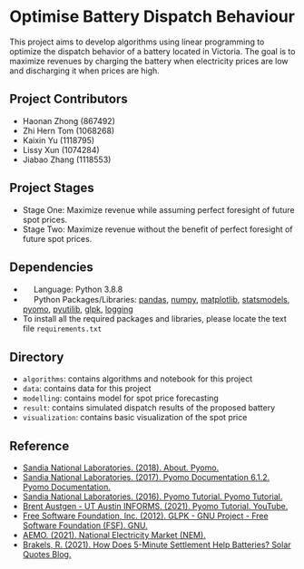 # Optimise Battery Dispatch Behaviour

This project aims to develop algorithms using linear programming to optimize the dispatch behavior of a battery located in Victoria. The goal is to maximize revenues by charging the battery when electricity prices are low and discharging it when prices are high.

## Project Contributors
- Haonan Zhong (867492)
- Zhi Hern Tom (1068268)
- Kaixin Yu (1118795)
- Lissy Xun (1074284)
- Jiabao Zhang (1118553)

## Project Stages
- Stage One: Maximize revenue while assuming perfect foresight of future spot prices.
- Stage Two: Maximize revenue without the benefit of perfect foresight of future spot prices.

## Dependencies
- <img src="https://iconape.com/wp-content/files/zt/11663/png/python.png" width="15" height="15"/> Language: Python 3.8.8
- <img src="https://iconape.com/wp-content/files/zt/11663/png/python.png" width="15" height="15"/> Python Packages/Libraries: [pandas](https://pandas.pydata.org), [numpy](https://numpy.org), [matplotlib](https://matplotlib.org), [statsmodels](https://www.statsmodels.org/stable/index.html), [pyomo](http://www.pyomo.org), [pyutilib](https://github.com/PyUtilib/pyutilib), [glpk](https://www.gnu.org/software/glpk/), [logging](https://docs.python.org/3/library/logging.html)
- To install all the required packages and libraries, please locate the text file `requirements.txt`

## Directory
- `algorithms`: contains algorithms and notebook for this project
- `data`: contains data for this project
- `modelling`: contains model for spot price forecasting
- `result`: contains simulated dispatch results of the proposed battery
- `visualization`: contains basic visualization of the spot price

## Reference 
- [Sandia National Laboratories. (2018). About. Pyomo.](http://www.pyomo.org/about)
- [Sandia National Laboratories. (2017). Pyomo Documentation 6.1.2. Pyomo Documentation.](https://pyomo.readthedocs.io/en/stable/)
- [Sandia National Laboratories. (2016). Pyomo Tutorial. Pyomo Tutorial.](https://www.osti.gov/biblio/1376827)
- [Brent Austgen - UT Austin INFORMS. (2021). Pyomo Tutorial. YouTube.](https://www.youtube.com/watch?v=pxCogCylmKs&t=346s)
- [Free Software Foundation, Inc. (2012). GLPK - GNU Project - Free Software Foundation (FSF). GNU.](https://www.gnu.org/software/glpk/)
- [AEMO. (2021). National Electricity Market (NEM).](https://aemo.com.au/energy-systems/electricity/national-electricity-market-nem)
- [Brakels, R. (2021). How Does 5-Minute Settlement Help Batteries? Solar Quotes Blog.](https://www.solarquotes.com.au/blog/nem-5-minute-settlement/)
